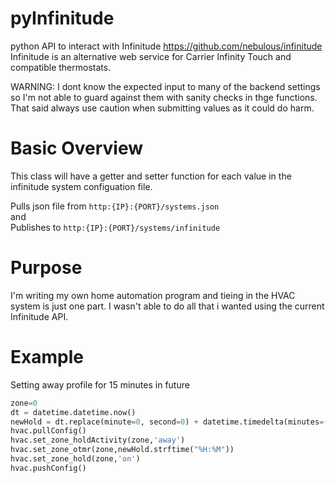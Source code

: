 # pyInfinitude
python API to interact with Infinitude
https://github.com/nebulous/infinitude
Infinitude is an alternative web service for Carrier Infinity Touch and compatible thermostats.

WARNING: I dont know the expected input to many of the backend settings so I'm not able to guard against them with sanity checks in thge functions. That said always use caution when submitting values as it could do harm. 

# Basic Overview
This class will have a getter and setter function for each value in the infinitude system configuation file.

Pulls json file from `http:{IP}:{PORT}/systems.json`    
and     
Publishes to `http:{IP}:{PORT}/systems/infinitude`    

# Purpose
I'm writing my own home automation program and tieing in the HVAC system is just one part. I wasn't able to do all that i wanted using the current Infinitude API.     

# Example
Setting away profile for 15 minutes in future    
```python
zone=0
dt = datetime.datetime.now()    
newHold = dt.replace(minute=0, second=0) + datetime.timedelta(minutes=(dt.minute//15+1)*15)    `
hvac.pullConfig()     
hvac.set_zone_holdActivity(zone,'away')    
hvac.set_zone_otmr(zone,newHold.strftime("%H:%M"))     
hvac.set_zone_hold(zone,'on')    
hvac.pushConfig()
    
